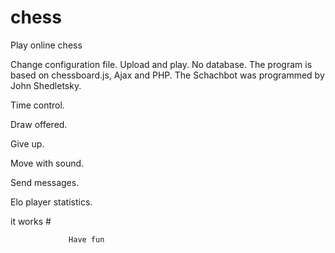 chess
=====

Play online chess

Change configuration file.
Upload and play.
No database. The program is based on chessboard.js, Ajax and PHP.
The Schachbot was programmed by John Shedletsky.

Time control.

Draw offered.

Give up.

Move with sound.

Send messages.

Elo player statistics.

it works #
                 
                 Have fun
